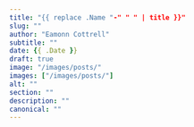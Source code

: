 ```yaml
---
title: "{{ replace .Name "-" " " | title }}"
slug: ""
author: "Eamonn Cottrell"
subtitle: ""
date: {{ .Date }}
draft: true
image: "/images/posts/"
images: ["/images/posts/"]
alt: ""
section: ""
description: ""
canonical: ""
---
```


